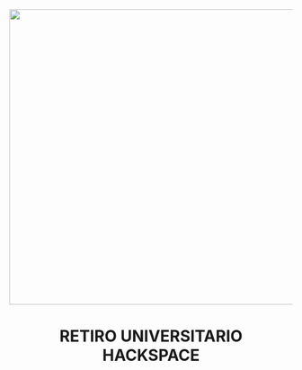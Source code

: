 <div align="center">

  <img src="https://multimedia.larepublica.pe/660x392/larepublica/imagen/2017/08/13/noticia-hackspace.jpg" width="525"/>
  
  # RETIRO UNIVERSITARIO HACKSPACE
  
</div>


